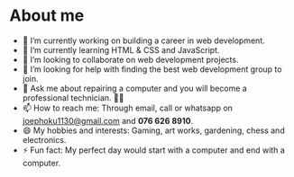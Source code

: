 # About me

- 🔭 I’m currently working on building a career in web development.
- 🌱 I’m currently learning HTML & CSS and JavaScript.
- 👯 I’m looking to collaborate on web development projects.
- 🤔 I’m looking for help with finding the best web development group to join.
- 💬 Ask me about repairing a computer and you will become a professional technician. 🥰😅
- 📫 How to reach me: Through email, call or whatsapp on joephoku1130@gmail.com and **076 626 8910**.
- 😄 My hobbies and interests: Gaming, art works, gardening, chess and electronics.
- ⚡ Fun fact: My perfect day would start with a computer and end with a computer.
